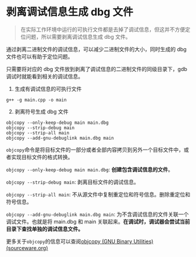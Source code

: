 # 剥离调试信息生成 dbg 文件

> 在实际工作环境中运行的可执行文件都是去掉了调试信息，但这并不方便定位问题，所以需要剥离调试信息生成 dbg 文件。

通过剥离二进制文件的调试信息，可以减少二进制文件的大小，同时生成的 dbg 文件也可以有助于定位问题。

只需要将对应的 dbg 文件放到剥离了调试信息的二进制文件的同级目录下，gdb 调试时就能看到相关的调试信息。

1. 生成有调试信息的可执行文件

```shell
g++ -g main.cpp -o main
```

2. 剥离符号生成 dbg 文件

```shell
objcopy --only-keep-debug main main.dbg
objcopy --strip-debug main
objcopy --strip-all main
objcopy --add-gnu-debuglink main.dbg main
```

`objcopy`命令是将目标文件的一部分或者全部内容拷贝到另外一个目标文件中，或者实现目标文件的格式转换。

`objcopy --only-keep-debug main main.dbg`: **创建包含调试信息的文件**。

`objcopy --strip-debug main`: 剥离目标文件的调试信息。

`objcopy --strip-all main`: 不从源文件中复制重定位和符号信息。删除重定位和符号信息。

`objcopy --add-gnu-debuglink main.dbg main`: 为不含调试信息的文件关联一个调试文件。也就是将 main.dbg 和 main 关联起来。**在调试时，调试器会尝试当前目录下查找单独的调试信息文件。**

更多关于`objcopy`的信息可以查阅[objcopy (GNU Binary Utilities) (sourceware.org)](https://sourceware.org/binutils/docs/binutils/objcopy.html)
